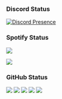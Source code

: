 ### Discord Status
[![Discord Presence](https://lanyard.cnrad.dev/api/1209936797375926333)](https://discord.com/users/1209936797375926333)

### Spotify Status
![](https://spotify-github-profile.vercel.app/api/view?uid=31d76ptpo5wxjtdpfgp5pnzkcxna)

![](https://spotify-recently-played-readme.vercel.app/api?user=31d76ptpo5wxjtdpfgp5pnzkcxna)

### GitHub Status
![](http://github-profile-summary-cards.vercel.app/api/cards/profile-details?username=rucykun&theme=2077)
![](http://github-profile-summary-cards.vercel.app/api/cards/most-commit-language?username=rucykun&theme=2077)
![](http://github-profile-summary-cards.vercel.app/api/cards/repos-per-language?username=rucykun&theme=2077)
![](http://github-profile-summary-cards.vercel.app/api/cards/productive-time?username=rucykun&theme=2077)
![](http://github-profile-summary-cards.vercel.app/api/cards/stats?username=rucykun&theme=2077)
